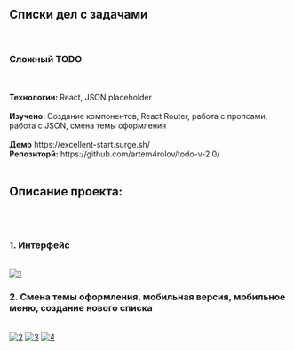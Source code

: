 
<div id="header">
  <h2>Списки дел с задачами</h2>
  <br/>
  <h3>Сложный TODO</h3>
  <br/>
  <br/>
  <strong>Технологии: </strong> React, JSON.placeholder
  <br/>
  <br/>
  <strong>Изучено: </strong> Создание компонентов, React Router, работа с пропсами, работа с JSON, смена темы оформления
  <br/>
  <br/>
  <strong>Демо</strong> https://excellent-start.surge.sh/
  <br/>
  <strong>Репозиторй:</strong> https://github.com/artem4rolov/todo-v-2.0/
  <br/>
  <br/>
  <h2>Описание проекта:</h2>
  <br/>
  <br/>
  <h3>1. Интерфейс</h3>
  <br/>
  <a href="https://ibb.co/Pgdq1LN"><img src="https://i.ibb.co/tD9VYG4/1.jpg" alt="1" border="0"></a>
  <br/>
  <h3>2. Смена темы оформления, мобильная версия, мобильное меню, создание нового списка</h3>
  <br/>
  <a href="https://imgbb.com/"><img src="https://i.ibb.co/S7gz3NZ/2.jpg" alt="2" border="0"></a>
  <a href="https://imgbb.com/"><img src="https://i.ibb.co/2MR878N/3.jpg" alt="3" border="0"></a>
  <a href="https://imgbb.com/"><img src="https://i.ibb.co/MCDM7Gj/4.jpg" alt="4" border="0"></a>
  <br/>
</div>
